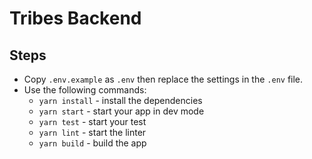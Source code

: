 # Tribes Backend

## Steps

- Copy `.env.example` as `.env` then replace the settings in the `.env` file.
- Use the following commands:
  - `yarn install` - install the dependencies
  - `yarn start` - start your app in dev mode
  - `yarn test` - start your test
  - `yarn lint` - start the linter
  - `yarn build` - build the app
  
